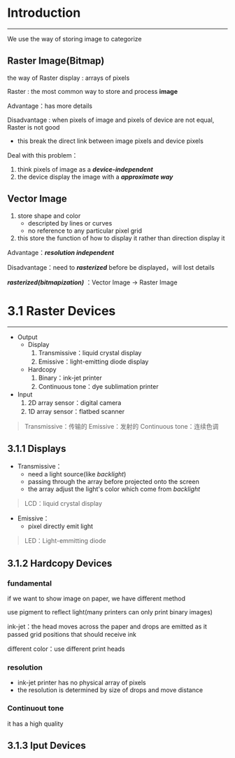 # Introduction
---

We use the way of storing image to categorize

## Raster Image(Bitmap)

the way of Raster display :  arrays of pixels

Raster :  the most common way to store and process **image**

Advantage：has more details

Disadvantage :  when pixels of image and pixels of device are not equal, Raster is not good
- this break the direct link between image pixels and device pixels

Deal with this problem：
1. think pixels of image as a ***device-independent***
2. the device display the image with a ***approximate way***

## Vector Image

1. store shape and color
	- descripted by lines or curves
	- no reference to any particular pixel grid
2. this store the function of how to display it rather than direction display it

Advantage：***resolution independent***

Disadvantage：need to ***rasterized*** before be displayed，will lost details

***rasterized(bitmapization)*** ：Vector Image -> Raster Image

# 3.1 Raster Devices
---

- Output
	- Display
		1. Transmissive：liquid crystal display
		2. Emissive：light-emitting diode display
	- Hardcopy
		1. Binary：ink-jet printer
		2. Continuous tone：dye sublimation printer
- Input
	1. 2D array sensor：digital camera
	2. 1D array sensor：flatbed scanner

> Transmissive：传输的
> Emissive：发射的
> Continuous tone：连续色调

## 3.1.1 Displays

- Transmissive：
	- need a light source(like *backlight*)
	- passing through the array before projected onto the screen
	- the array adjust the light's color which come from *backlight*
 
 > LCD：liquid crystal display
 
- Emissive：
	- pixel directly emit light
 
 > LED：Light-emmitting diode

## 3.1.2 Hardcopy Devices

### fundamental

if we want to show image on paper, we have different method

use pigment to reflect light(many printers can only print binary images)

ink-jet：the head moves across the paper and drops are emitted as it passed grid positions that should receive ink
 
different color：use different print heads	

### resolution

- ink-jet printer has no physical array of pixels
- the resolution is determined by size of drops and move distance

### Continuout tone 

it has a high quality

## 3.1.3 Iput Devices


















